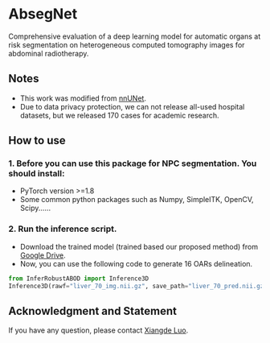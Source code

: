 # AbsegNet
Comprehensive evaluation of a deep learning model for automatic organs at risk segmentation on heterogeneous computed tomography images for abdominal radiotherapy.

## Notes
* This work was modified from [nnUNet](https://github.com/MIC-DKFZ/nnUNet).
* Due to data privacy protection, we can not release all-used hospital datasets, but we released 170 cases for academic research.

## How to use
### 1. Before you can use this package for NPC segmentation. You should install:
* PyTorch version >=1.8
* Some common python packages such as Numpy, SimpleITK, OpenCV, Scipy......
### 2. Run the inference script.
* Download the trained model (trained based our proposed method) from [Google Drive](https://drive.google.com/file/d/1HdNNO0fKtq_oyyPAW71AmyQZCCeO6TpL/view?usp=share_link).
* Now, you can use the following code to generate 16 OARs delineation.
```python
from InferRobustABOD import Inference3D
Inference3D(rawf="liver_70_img.nii.gz", save_path="liver_70_pred.nii.gz") # rawf is the path of input image; save_path is the path of prediction.
```

<!-- * This project was originally developed for our previous work [RobustNPC](https://www.sciencedirect.com/science/article/pii/S016781402300018X), if you find it's useful for your research, please consider to cite the followings:

        @article{luo2023deep,
        title={Deep learning-based accurate delineation of primary gross tumor volume of nasopharyngeal carcinoma on heterogeneous magnetic resonance imaging: a large-scale and multi-center study},
        author={Luo, Xiangde and Liao, Wenjun and He, Yuan and Tang, Fan and Wu, Mengwan and Shen, Yuanyuan and Huang, Hui and Song, Tao and Li, Kang and Zhang, Shichuan and Zhang, Shaoting and Wang, Guotai},
        journal={Radiotherapy and Oncology},
        volumes={180},
        pages={109480},
        year={2023},
        publisher={Elsevier}
        }
        
or 
```
"Deep learning-based accurate delineation of primary gross tumor volume of nasopharyngeal carcinoma on heterogeneous magnetic resonance imaging: A large-scale and multi-center study." Radiotherapy and Oncology 180, (2023): 109480. Accessed February 6, 2023. https://doi.org/10.1016/j.radonc.2023.109480.
``` -->

## Acknowledgment and Statement
If you have any question, please contact [Xiangde Luo](https://luoxd1996.github.io).
